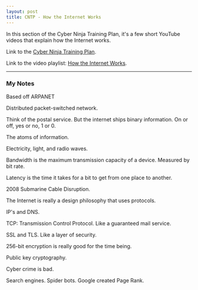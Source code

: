 ```yaml
---
layout: post
title: CNTP - How the Internet Works
---
```

In this section of the Cyber Ninja Training Plan, it's a few short YouTube videos that explain how the Internet works. 

Link to the [Cyber Ninja Training Plan](https://1drv.ms/x/s!AvDXyd4cgfxegZRq8OELn7MEbxtkkg?e=Ocfhvq). 

Link to the video playlist: [How the Internet Works](https://www.youtube.com/playlist?list=PLzdnOPI1iJNfMRZm5DDxco3UdsFegvuB7).

---
### My Notes
Based off ARPANET

Distributed packet-switched network.

Think of the postal service. But the internet ships binary information. On or off, yes or no, 1 or 0. 

The atoms of information. 

Electricity, light, and radio waves.

Bandwidth is the maximum transmission capacity of a device. Measured by bit rate. 

Latency is the time it takes for a bit to get from one place to another. 

2008 Submarine Cable Disruption.

The Internet is really a design philosophy that uses protocols. 

IP's and DNS.

TCP: Transmission Control Protocol. Like a guaranteed mail service.

SSL and TLS. Like a layer of security. 

256-bit encryption is really good for the time being. 

Public key cryptography.

Cyber crime is bad.

Search engines. Spider bots. Google created Page Rank. 


